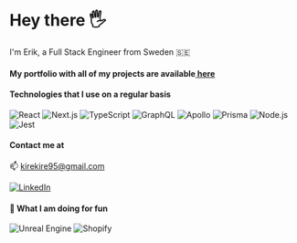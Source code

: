 <h1>Hey there 🖐</h1>
<p>I'm Erik, a Full Stack Engineer from Sweden 🇸🇪</p>
<h4>
  My portfolio with all of my projects are available<a
    href="https://ec-mdx-portfolio.vercel.app"
    target="_blank"
    rel="noopener"
  >
    here
  </a>
</h4>
<h4>Technologies that I use on a regular basis</h4>
<div>
  <img
    alt="React"
    src="https://img.shields.io/badge/React-20232A?style=for-the-badge&logo=react&logoColor=61DAFB"
  />
  <img
    alt="Next.js"
    src="https://img.shields.io/badge/-Nextjs-542C85?style=for-the-badge&logo=next.js&logoColor=white"
  />
  <img
    alt="TypeScript"
    src="https://img.shields.io/badge/-TypeScript-007ACC?style=for-the-badge&logo=typescript&logoColor=white"
  />
  <img
    alt="GraphQL"
    src="https://img.shields.io/badge/-GraphQL-E10098?style=for-the-badge&logo=graphql&logoColor=white"
  />
  <img
    alt="Apollo"
    src="https://img.shields.io/badge/-Apollo%20GraphQL-311C87?style=for-the-badge&logo=apollo-graphql&logoColor=white"
  />
  <img
    src="https://img.shields.io/badge/Prisma-3982CE?style=for-the-badge&logo=Prisma&logoColor=white"
    alt="Prisma"
  />
  <img
    alt="Node.js"
    src="https://img.shields.io/badge/-Nodejs-43853d?style=for-the-badge&logo=Node.js&logoColor=white"
  />
  <img
    alt="Jest"
    src="https://img.shields.io/badge/-Jest-C21325?style=for-the-badge&logo=jest&logoColor=white"
  />
</div>
<h4>Contact me at</h4>
<p>
  <span>📫 </span><a href="mailto:kirekire95@gmail.com">kirekire95@gmail.com</a>
</p>
<a href="https://www.linkedin.com/in/erik-claesson-651460150" target="_blank">
  <img
    alt="LinkedIn"
    src="https://img.shields.io/badge/linkedin-%230077B5.svg?&style=for-the-badge&logo=linkedin&logoColor=white"
/></a>
<h4>👏 What I am doing for fun</h4>
<div>
  <img
    alt="Unreal Engine"
    src="https://img.shields.io/badge/-Unreal Engine-232F3E?style=for-the-badge&logo=unreal-engine&logoColor=white"
  />
  <img
    alt="Shopify"
    src="https://img.shields.io/badge/-Shopify-7AB55C?style=for-the-badge&logo=shopify&logoColor=white"
  />
</div>
